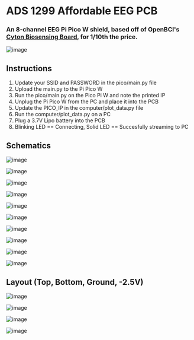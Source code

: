 # ADS 1299 Affordable EEG PCB

### An 8-channel EEG Pi Pico W shield, based off of OpenBCI's [Cyton Biosensing Board](https://shop.openbci.com/products/cyton-biosensing-board-8-channel), for 1/10th the price.

![image](https://github.com/user-attachments/assets/7f82fe20-6b87-4119-bc05-a45672c2349d)

## Instructions
1. Update your SSID and PASSWORD in the pico/main.py file
2. Upload the main.py to the Pi Pico W
3. Run the pico/main.py on the Pico Pi W and note the printed IP
5. Unplug the Pi Pico W from the PC and place it into the PCB
6. Update the PICO_IP in the computer/plot_data.py file
7. Run the computer/plot_data.py on a PC
8. Plug a 3.7V Lipo battery into the PCB
9. Blinking LED == Connecting, Solid LED == Succesfully streaming to PC

## Schematics

![image](https://github.com/user-attachments/assets/e2b672db-bf7a-486a-9f5a-fc39cb14f0e8)

![image](https://github.com/user-attachments/assets/07098f14-90e2-464e-b14d-20471145e994)

![image](https://github.com/user-attachments/assets/d9d8564d-83bc-4e86-8cc9-23578211d24b)

![image](https://github.com/user-attachments/assets/fbfae927-83b5-4a3a-8079-c9279520f184)

![image](https://github.com/user-attachments/assets/7d1640ee-7fc7-4d7d-9f45-8f52d8cfaa22)

![image](https://github.com/user-attachments/assets/45b6a96c-68d1-4d47-97d6-e77dfcc51c82)

![image](https://github.com/user-attachments/assets/0251fa35-c0b8-45d9-b5da-b29179068f7d)

![image](https://github.com/user-attachments/assets/3a47b5a8-f7fc-47e9-b7a3-08461ea7b4df)

![image](https://github.com/user-attachments/assets/a65c8b84-e897-4ac7-92bd-e772d139bad6)

![image](https://github.com/user-attachments/assets/390a372e-a838-4f77-870a-e818f4891f6f)

## Layout (Top, Bottom, Ground, -2.5V)

![image](https://github.com/user-attachments/assets/80041890-a3dc-42fe-8db9-fd0bfd1d4769)

![image](https://github.com/user-attachments/assets/e9177a21-83ea-44e6-ae28-dec9ab12bd8a)

![image](https://github.com/user-attachments/assets/2c11d5c2-dc31-4e52-be85-cb2173332824)

![image](https://github.com/user-attachments/assets/47b8ce07-fdc6-4df2-93f3-ab50272ebdfa)
